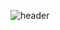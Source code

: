 ![header](https://capsule-render.vercel.app/api?type=waving&color=0:f867ff,100:9001ff&height=160&text=Soyun%20💕&fontAlignY=30&fontAlign=50&fontSize=10)
